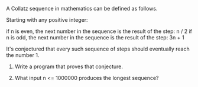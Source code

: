 
A Collatz sequence in mathematics can be defined as follows.

Starting with any positive integer:

if n is even, the next number in the sequence is the result of the step: n / 2
if n is odd, the next number in the sequence is the result of the step:  3n + 1

It's conjectured that every such sequence of steps should eventually reach the number 1.

1. Write a program that proves that conjecture.

2. What input n <= 1000000 produces the longest sequence?
